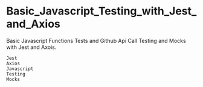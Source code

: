# Basic_Javascript_Testing_with_Jest_and_Axios
Basic Javascript Functions Tests and Github Api Call Testing and Mocks with Jest and Axois. 

```
Jest 
Axios
Javascript
Testing
Mocks
